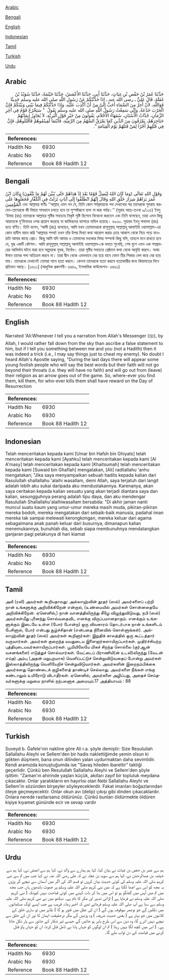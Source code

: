 [Arabic](#arabic)

[Bengali](#bengali)

[English](#english)

[Indonesian](#indonesian)

[Tamil](#tamil)

[Turkish](#turkish)

[Urdu](#urdu)

## Arabic


<div dir="rtl" lang="ar" style={{fontSize:'larger',backgroundColor:'#f8f9fa',padding:20}}>
حَدَّثَنَا عُمَرُ بْنُ حَفْصِ بْنِ غِيَاثٍ، حَدَّثَنَا أَبِي، حَدَّثَنَا الأَعْمَشُ، حَدَّثَنَا خَيْثَمَةُ، حَدَّثَنَا سُوَيْدُ بْنُ غَفَلَةَ، قَالَ عَلِيٌّ ـ رضى الله عنه ـ إِذَا حَدَّثْتُكُمْ عَنْ رَسُولِ اللَّهِ صلى الله عليه وسلم حَدِيثًا فَوَاللَّهِ، لأَنْ أَخِرَّ مِنَ السَّمَاءِ أَحَبُّ إِلَىَّ مِنْ أَنْ أَكْذِبَ عَلَيْهِ، وَإِذَا حَدَّثْتُكُمْ فِيمَا بَيْنِي وَبَيْنَكُمْ فَإِنَّ الْحَرْبَ خَدْعَةٌ، وَإِنِّي سَمِعْتُ رَسُولَ اللَّهِ صلى الله عليه وسلم يَقُولُ ‏ "‏ سَيَخْرُجُ قَوْمٌ فِي آخِرِ الزَّمَانِ، حُدَّاثُ الأَسْنَانِ، سُفَهَاءُ الأَحْلاَمِ، يَقُولُونَ مِنْ خَيْرِ قَوْلِ الْبَرِيَّةِ، لاَ يُجَاوِزُ إِيمَانُهُمْ حَنَاجِرَهُمْ، يَمْرُقُونَ مِنَ الدِّينِ كَمَا يَمْرُقُ السَّهْمُ مِنَ الرَّمِيَّةِ، فَأَيْنَمَا لَقِيتُمُوهُمْ فَاقْتُلُوهُمْ، فَإِنَّ فِي قَتْلِهِمْ أَجْرًا لِمَنْ قَتَلَهُمْ يَوْمَ الْقِيَامَةِ ‏"‏‏.‏
</div>
<div style={{backgroundColor:'#f8f9fa',padding:20, marginBottom: 10}}><table> <thead> <tr> <th>References:</th> <th></th> </tr> </thead> <tbody><tr><td>Hadith No</td><td>6930</td></tr><tr><td>Arabic No</td><td>6930</td></tr><tr><td>Reference</td><td>Book 88 Hadith 12</td></tr></tbody></table></div>

## Bengali


<div dir="ltr" lang="bn" style={{fontSize:'larger',backgroundColor:'#f8f9fa',padding:20}}>
وَقَوْلِ اللهِ تَعَالَى (وَمَا كَانَ اللهُ لِيُضِلَّ قَوْمًا بَعْدَ إِذْ هَدَاهُمْ حَتَّى يُبَيِّنَ لَهُمْ مَا يَتَّقُونَ) وَكَانَ ابْنُ عُمَرَ يَرَاهُمْ شِرَارَ خَلْقِ اللهِ وَقَالَ إِنَّهُمْ انْطَلَقُوا إِلَى آيَاتٍ نَزَلَتْ فِي الْكُفَّارِ فَجَعَلُوهَا عَلَى الْمُؤْمِنِينَ এবং আল্লাহর বাণীঃ ‘‘আল্লাহ্ এমন নন যে, তিনি কোন সম্প্রদায়কে পথ দেখানোর পর তাদেরকে গুমরাহ করবেন-তাদেরকে কী বিষয়ে সাবধানে চলতে হবে তা সুস্পষ্টরূপে ব্যক্ত না করা পর্যন্ত।’’ (সূরাহ আত্-তওবা ৯/১১৫) ইবনু ‘উমার (রাঃ) তাদেরকে আল্লাহর সৃষ্টির সবচেয়ে নিকৃষ্ট সৃষ্টি হিসেবে বিবেচনা করতেন এবং তিনি বলেছেন, তারা এমন কিছু আয়াতকে মু’মিনদের ওপর প্রয়োগ করেছে যা কাফিরদের ব্যাপারে নাযিল হয়েছে। ৬৯৩০. সুয়ায়দ ইবনু গাফালা (রাঃ) হতে বর্ণিত। তিনি বলেন, ‘আলী (রাঃ) বলেছেন, আমি যখন তোমাদেরকে রাসূলুল্লাহ্ সাল্লাল্লাহু আলাইহি ওয়াসাল্লাম-এর কোন হাদীস বয়ান করি ‘আল্লাহর শপথ! তখন তাঁর উপর মিথ্যা কথা আরোপ করার চেয়ে আকাশ থেকে নিচে পড়ে যাওয়াটা আমার কাছে শ্রেয়। কিন্তু আমি যদি আমার ও তোমাদের মধ্যকার বিষয় সম্পর্কে কিছু বলি, তাহলে মনে রাখতে হবে যে, যুদ্ধ একটি কৌশল। আমি রাসূলুল্লাহ্ সাল্লাল্লাহু আলাইহি ওয়াসাল্লাম-কে বলতে শুনেছি, শেষ যুগে এমন এক সম্প্রদায়ের আবির্ভাব ঘটবে যারা হবে অল্পবয়স্ক যুবক, নির্বোধ। তারা সৃষ্টির সবচেয়ে শ্রেষ্ঠতম কথা থেকে আবৃত্তি করবে। অথচ ঈমান তাদের গলা অতিক্রম করবে না। তারা দ্বীন থেকে এমনভাবে বের হয়ে যাবে যেমন তীর শিকার ভেদ করে বের হয়ে যায়। তাদেরকে যেখানেই তোমরা পাবে হত্যা করবে। কেননা তাদেরকে হত্যা করলে হত্যাকারীর জন্য কিয়ামতের দিনে প্রতিদান আছে। [৩৬১১] (আধুনিক প্রকাশনী- ৬৪৪৯, ইসলামিক ফাউন্ডেশন- ৬৪৬১)
</div>
<div style={{backgroundColor:'#f8f9fa',padding:20, marginBottom: 10}}><table> <thead> <tr> <th>References:</th> <th></th> </tr> </thead> <tbody><tr><td>Hadith No</td><td>6930</td></tr><tr><td>Arabic No</td><td>6930</td></tr><tr><td>Reference</td><td>Book 88 Hadith 12</td></tr></tbody></table></div>

## English


<div dir="ltr" lang="en" style={{fontSize:'larger',backgroundColor:'#f8f9fa',padding:20}}>
Narrated 'Ali:Whenever I tell you a narration from Allah's Messenger (ﷺ), by Allah, I would rather fall down from the sky than ascribe a false statement to him, but if I tell you something between me and you (not a Hadith) then it was indeed a trick (i.e., I may say things just to cheat my enemy). No doubt I heard Allah's Apostle saying, "During the last days there will appear some young foolish people who will say the best words but their faith will not go beyond their throats (i.e. they will have no faith) and will go out from (leave) their religion as an arrow goes out of the game. So, where-ever you find them, kill them, for who-ever kills them shall have reward on the Day of Resurrection
</div>
<div style={{backgroundColor:'#f8f9fa',padding:20, marginBottom: 10}}><table> <thead> <tr> <th>References:</th> <th></th> </tr> </thead> <tbody><tr><td>Hadith No</td><td>6930</td></tr><tr><td>Arabic No</td><td>6930</td></tr><tr><td>Reference</td><td>Book 88 Hadith 12</td></tr></tbody></table></div>

## Indonesian


<div dir="ltr" lang="id" style={{fontSize:'larger',backgroundColor:'#f8f9fa',padding:20}}>
Telah menceritakan kepada kami [Umar bin Hafsh bin Ghiyats] telah menceritakan kepada kami [Ayahku] telah menceritakan kepada kami [Al A'masy] telah menceritakan kepada kami [Khaitsumah] telah menceritakan kepada kami [Suwaid bin Ghaflah] mengatakan, [Ali] radliallahu 'anhu mengatakan; "Jika saya menyampaikan sebuah hadits kepada kalian dari Rasulullah shallallahu 'alaihi wasallam, demi Allah, saya terjatuh dari langit adalah lebih aku sukai daripada aku mendustakannya. Karenanya, akan saya ceritakan kepada kalian sesuatu yang akan terjadi diantara saya dan kalian, sesungguhnya perang adalah tipu daya, dan aku mendengar Rasulullah Shallallahu'alaihiwasallam bersabda: "Di akhir jaman nanti muncul suatu kaum yang umur-umur mereka masih muda, pikiran-pikiran mereka bodoh, mereka mengatakan dari sebaik-baik manusia, padahal iman mereka tak sampai melewati kerongkongan, mereka keluar dari agama sebagaimana anak panah keluar dari busurnya, dimanapun kalian menemukannya, bunuhlah dia, sebab siapa membunuhnya mendatangkan ganjaran pagi pelakunya di hari kiamat
</div>
<div style={{backgroundColor:'#f8f9fa',padding:20, marginBottom: 10}}><table> <thead> <tr> <th>References:</th> <th></th> </tr> </thead> <tbody><tr><td>Hadith No</td><td>6930</td></tr><tr><td>Arabic No</td><td>6930</td></tr><tr><td>Reference</td><td>Book 88 Hadith 12</td></tr></tbody></table></div>

## Tamil


<div dir="ltr" lang="ta" style={{fontSize:'larger',backgroundColor:'#f8f9fa',padding:20}}>
அலீ (ரலி) அவர்கள் கூறியதாவது: அல்லாஹ்வின் தூதர் (ஸல்) அவர்களைப் பற்றி நான் உங்களுக்கு அறிவிக்கிறேன் என்றால், (உண்மையில் அவர்கள் சொன்னதையே அறிவிக்கிறேன். ஏனெனில்,) நான் வானத்திலிருந்து கீழே விழுந்துவிடுவது, நபி (ஸல்) அவர்கள்மீது புனைந்து சொல்வதைவிட எனக்கு விருப்பமானதாகும். எனக்கும் உங்களுக்கும் இடையே உள்ள (போர் போன்ற) ஒரு விவகாரம் தொடர்பாக நான் உங்களிடம் பேசினால், போர் என்பது சூழ்ச்சிதான் (என்பதை நினைவில் கொள்ளுங்கள்). அல்லாஹ்வின் தூதர் (ஸல்) அவர்கள் கூறினார்கள்: இறுதிக் காலத்தில் ஒரு கூட்டத்தார் வருவார்கள். அவர்கள் குறைந்த வயதுடைய இளைஞர்களாயிருப்பார்கள். முதிர்ச்சியற்ற புத்தியுடையவர்களாயிருப்பார்கள். பூமியிலேயே மிகச் சிறந்த சொல்லை (குர்ஆன் வசனங்களை) எடுத்துச் சொல்வார்கள். வேட்டைப் பிராணியி(ன் உடலி)லிருந்து (வேடன் எய்த) அம்பு (அதன் மறுபுறமாக) வெளிப்பட்டுச் சென்றுவிடுவதைப் போன்று அவர்கள் இஸ்லாத்திலிருந்து வெளியேறிச் சென்றுவிடுவார்கள். அவர்களின் இறைநம்பிக்கை அவர்களது தொண்டைக் குழிகளைத் தாண்டிச் செல்லாது. அவர்களை நீங்கள் எங்கு கண்டாலும் உயிரோடு விடாதீர்கள். ஏனெனில், அவர்களை அழிப்பது, அதைச் செய்தவர்களுக்கு மறுமை நாளில் நற்பலனாக அமையும்.17 அத்தியாயம் : 88
</div>
<div style={{backgroundColor:'#f8f9fa',padding:20, marginBottom: 10}}><table> <thead> <tr> <th>References:</th> <th></th> </tr> </thead> <tbody><tr><td>Hadith No</td><td>6930</td></tr><tr><td>Arabic No</td><td>6930</td></tr><tr><td>Reference</td><td>Book 88 Hadith 12</td></tr></tbody></table></div>

## Turkish


<div dir="ltr" lang="tr" style={{fontSize:'larger',backgroundColor:'#f8f9fa',padding:20}}>
Suveyd b. Ğafele'nin nakline göre Ali r.a. şöyle demiştir: Size Resuluilah Sallallahu Aleyhi ve Sellem'den bir hadis naklettiğimde yemin olsun ki gökten düşmem, bana onun dilinden yalan uydurmaktan daha sevimlidir. Kendi aramızda konuştuğumda ise "Savaş hileden ibarettir" taktiği geçerlidir. Çünkü ben Resulullah Sallallahu Aleyhi ve Sellem'den şöyle işittim: "Zaman'ın ahirinde yaşları küçük, akılları zayıf bir topluluk meydana çıkacaktır. Onlar yaratıkların en hayırlısı olan Nebi Sallallahu Aleyhi ve Sellem'in sözünden birşeyler söyleyeceklerdir. Fakat imanları boğazlarından öteye geçmeyecektir. Onlar okun avı (delip) çıkışı gibi dinden çıkacaklardır. Onlara nerede rastlarsanız öldürünüz. Çünkü bunları öldürmekte öldüren kişiye kıyamet gününde ecir ve sevap vardır
</div>
<div style={{backgroundColor:'#f8f9fa',padding:20, marginBottom: 10}}><table> <thead> <tr> <th>References:</th> <th></th> </tr> </thead> <tbody><tr><td>Hadith No</td><td>6930</td></tr><tr><td>Arabic No</td><td>6930</td></tr><tr><td>Reference</td><td>Book 88 Hadith 12</td></tr></tbody></table></div>

## Urdu


<div dir="rtl" lang="ur" style={{fontSize:'larger',backgroundColor:'#f8f9fa',padding:20}}>
ہم سے عمر بن حفص بن غیاث نے بیان کیا، کہا ہم ہمارے سے والد نے، کہا ہم سے اعمش نے، کہا ہم سے خیثمہ بن عبدالرحمٰن نے، کہا ہم سے سوید بن غفلہ نے کہ علی رضی اللہ عنہ نے کہا جب میں تم سے نبی کریم صلی اللہ علیہ وسلم کی کوئی حدیث بیان کروں تو قسم اللہ کی اگر میں آسمان سے نیچے گر پڑوں یہ مجھ کو اس سے اچھا لگتا ہے کہ میں نبی کریم صلی اللہ علیہ وسلم پر جھوٹ باندھوں ہاں جب مجھ میں تم میں آپس میں گفتگو ہو تو اس میں بنا کر بات کہنے میں کوئی قباحت نہیں کیونکہ ( نبی کریم صلی اللہ علیہ وسلم نے فرمایا ہے ) لڑائی تدبیر اور مکر کا نام ہے۔ دیکھو میں نے نبی کریم صلی اللہ علیہ وسلم سے سنا ہے آپ صلی اللہ علیہ وسلم فرماتے تھے کہ اخیر زمانہ قریب ہے جب ایسے لوگ مسلمانوں میں نکلیں گے جو نوعمر بیوقوف ہوں گے ( ان کی عقل میں فتور ہو گا ) ظاہر میں تو ساری خلق کے کلاموں میں جو بہتر ہے ( یعنی حدیث شریف ) وہ پڑھیں گے مگر درحقیقت ایمان کا نور ان کے حلق سے نیچے نہیں اترے گا، وہ دین سے اس طرح باہر ہو جائیں گے جیسے تیر شکار کے جانور سے پار نکل جاتا ہے۔ ( اس میں کچھ لگا نہیں رہتا ) تم ان لوگوں کو جہاں پانا بے تامل قتل کرنا، ان کو جہاں پاؤ قتل کرنے میں قیامت کے دن ثواب ملے گا۔
</div>
<div style={{backgroundColor:'#f8f9fa',padding:20, marginBottom: 10}}><table> <thead> <tr> <th>References:</th> <th></th> </tr> </thead> <tbody><tr><td>Hadith No</td><td>6930</td></tr><tr><td>Arabic No</td><td>6930</td></tr><tr><td>Reference</td><td>Book 88 Hadith 12</td></tr></tbody></table></div>